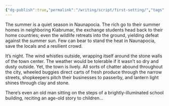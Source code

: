```yaml
---
{"dg-publish":true,"permalink":"/writing/script/first-setting/","tags":["scene-draft"],"created":"2025-08-08T22:11:34.908-07:00"}
---
```



The summer is a quiet season in Naunapocia. The rich go to their summer homes in neighboring Kiabrumar, the exchange students head back to their home countries; even the wildlife retreats into the ground, yielding defeat against the summer sun. Few can bear to stand the heat in Naunapocia, save the locals and a resilient crowd. 

It’s night. The wind whistles outside, wrapping itself around the stone walls of the town center. The weather would be tolerable if it wasn’t so dry and dusty outside. Yet, the town is lively. All sorts of chatter abound throughout the city, wheeled buggies direct carts of fresh produce through the narrow streets, shopkeepers pitch their businesses to passerby, and lantern light shines through clay and stone. 

There’s even an old man sitting on the steps of a brightly-illuminated school building, reciting an age-old story to children…

